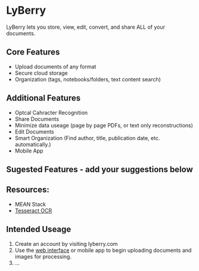 # LyBerry
LyBerry lets you store, view, edit, convert, and share ALL of your documents.
## Core Features
* Upload documents of any format
* Secure cloud storage
* Organization (tags, notebooks/folders, text content search)

## Additional Features
* Optcal Cahracter Recognition
* Share Documents
* Minimize data useage (page by page PDFs, or text only reconstructions)
* Edit Documents
* Smart Organization (Find author, title, publication date, etc. automatically.)
* Mobile App

## Sugested Features - add your suggestions below

## Resources:
* MEAN Stack
* [Tesseract OCR](https://github.com/tesseract-ocr)

## Intended Useage
1. Create an account by visiting lyberry.com
2. Use the [web interface](http://lyberry.com) or mobile app to begin uploading documents and images for processing.
3. ... 


